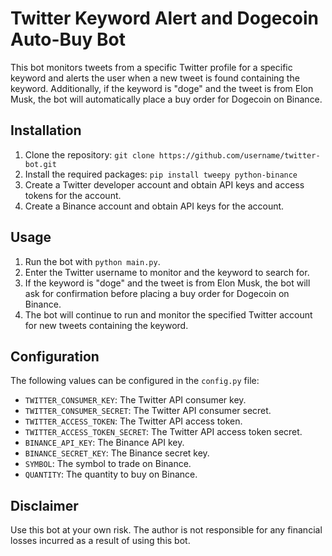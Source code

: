 # Twitter Keyword Alert and Dogecoin Auto-Buy Bot

This bot monitors tweets from a specific Twitter profile for a specific keyword and alerts the user when a new tweet is found containing the keyword. Additionally, if the keyword is "doge" and the tweet is from Elon Musk, the bot will automatically place a buy order for Dogecoin on Binance.

## Installation

1. Clone the repository: `git clone https://github.com/username/twitter-bot.git`
2. Install the required packages: `pip install tweepy python-binance`
3. Create a Twitter developer account and obtain API keys and access tokens for the account.
4. Create a Binance account and obtain API keys for the account.

## Usage

1. Run the bot with `python main.py`.
2. Enter the Twitter username to monitor and the keyword to search for.
3. If the keyword is "doge" and the tweet is from Elon Musk, the bot will ask for confirmation before placing a buy order for Dogecoin on Binance.
4. The bot will continue to run and monitor the specified Twitter account for new tweets containing the keyword.

## Configuration

The following values can be configured in the `config.py` file:

- `TWITTER_CONSUMER_KEY`: The Twitter API consumer key.
- `TWITTER_CONSUMER_SECRET`: The Twitter API consumer secret.
- `TWITTER_ACCESS_TOKEN`: The Twitter API access token.
- `TWITTER_ACCESS_TOKEN_SECRET`: The Twitter API access token secret.
- `BINANCE_API_KEY`: The Binance API key.
- `BINANCE_SECRET_KEY`: The Binance secret key.
- `SYMBOL`: The symbol to trade on Binance.
- `QUANTITY`: The quantity to buy on Binance.

## Disclaimer

Use this bot at your own risk. The author is not responsible for any financial losses incurred as a result of using this bot.
